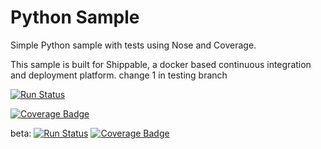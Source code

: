 Python Sample
=====================

Simple Python sample with tests using Nose and Coverage.

This sample is built for Shippable, a docker based continuous integration and deployment platform.
change 1 in testing branch

 [![Run Status](https://api.shippable.com/projects/558b1fbaedd7f2c05238735d/badge?branch=noMatrix)](https://app.shippable.com/projects/558b1fbaedd7f2c05238735d) 

 [![Coverage Badge](https://api.shippable.com/projects/558b1fbaedd7f2c05238735d/coverageBadge?branch=noMatrix)](https://app.shippable.com/projects/558b1fbaedd7f2c05238735d) 


beta:
 [![Run Status](https://apibeta.shippable.com/projects/564e6fb2d78fc6fc59652b5e/badge?branch=noMatrix)](https://beta.shippable.com/projects/564e6fb2d78fc6fc59652b5e) 
 [![Coverage Badge](https://apibeta.shippable.com/projects/564e6fb2d78fc6fc59652b5e/coverageBadge?branch=noMatrix)](https://beta.shippable.com/projects/564e6fb2d78fc6fc59652b5e) 
